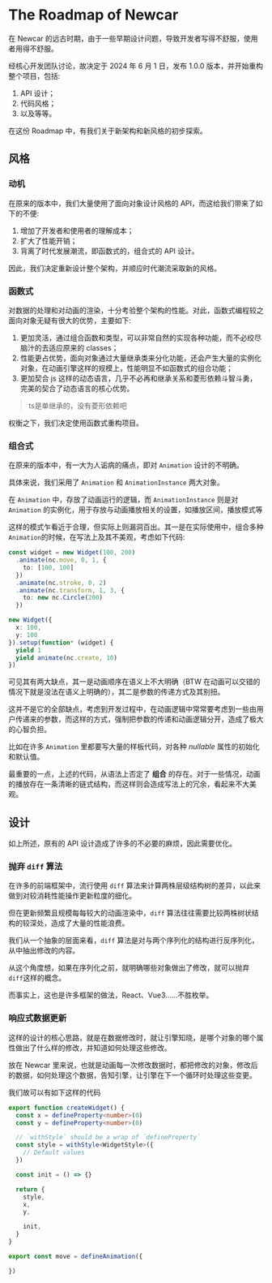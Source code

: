 # The Roadmap of Newcar

在 Newcar 的远古时期，由于一些早期设计问题，导致开发者写得不舒服，使用者用得不舒服。

经核心开发团队讨论，故决定于 2024 年 6 月 1 日，发布 1.0.0 版本，并开始重构整个项目，包括:

1. API 设计；
2. 代码风格；
3. 以及等等。

在这份 Roadmap 中，有我们关于新架构和新风格的初步探索。

## 风格

### 动机

在原来的版本中，我们大量使用了面向对象设计风格的 API，而这给我们带来了如下的不便:

1. 增加了开发者和使用者的理解成本；
2. 扩大了性能开销；
3. 背离了时代发展潮流，即函数式的，组合式的 API 设计。

因此，我们决定重新设计整个架构，并顺应时代潮流采取新的风格。

### 函数式

对数据的处理和对动画的渲染，十分考验整个架构的性能。对此，函数式编程较之面向对象无疑有很大的优势，主要如下:

1. 更加灵活，通过组合函数和类型，可以非常自然的实现各种功能，而不必绞尽脑汁的去适应原来的 classes；
2. 性能更占优势，面向对象通过大量继承类来分化功能，还会产生大量的实例化对象，在动画引擎这样的规模上，性能明显不如函数式的组合功能；
3. 更加契合 js 这样的动态语言，几乎不必再和继承关系和菱形依赖斗智斗勇，完美的契合了动态语言的核心优势。
> ts是单继承的，没有菱形依赖吧

权衡之下，我们决定使用函数式重构项目。

### 组合式

在原来的版本中，有一大为人诟病的痛点，即对 `Animation` 设计的不明确。

具体来说，我们采用了 `Animation` 和 `AnimationInstance` 两大对象。

在 `Animation` 中，存放了动画运行的逻辑，而 `AnimationInstance` 则是对 `Animation` 的实例化，用于存放与动画播放相关的设置，如播放区间，播放模式等

这样的模式乍看近于合理，但实际上则漏洞百出。其一是在实际使用中，组合多种
`Animation`的时候，在写法上及其不美观，考虑如下代码:
```ts
const widget = new Widget(100, 200)
  .animate(nc.move, 0, 1, {
    to: [100, 100]
  })
  .animate(nc.stroke, 0, 2)
  .animate(nc.transform, 1, 3, {
    to: new nc.Circle(200)
  })

new Widget({
  x: 100,
  y: 100
}).setup(function* (widget) {
  yield 1
  yield animate(nc.create, 10)
})
```

可见其有两大缺点，其一是动画顺序在语义上不大明确（BTW 在动画可以交错的情况下就是没法在语义上明确的），其二是参数的传递方式及其别扭。

这并不是它的全部缺点，考虑到开发过程中，在动画逻辑中常常要考虑到一些由用户传递来的参数，而这样的方式，强制把参数的传递和动画逻辑分开，造成了极大的心智负担。

比如在许多 `Animation` 里都要写大量的样板代码，对各种 *nullable* 属性的初始化和默认值。

最重要的一点，上述的代码，从语法上否定了 **组合** 的存在。对于一些情况，动画的播放存在一条清晰的链式结构，而这样则会造成写法上的冗余，看起来不大美观。

## 设计

如上所述，原有的 API 设计造成了许多的不必要的麻烦，因此需要优化。

### 抛弃 `diff` 算法

在许多的前端框架中，流行使用 `diff` 算法来计算两株层级结构树的差异，以此来做到对较消耗性能操作更新粒度的细化。

但在更新频繁且规模每每较大的动画渲染中，`diff` 算法往往需要比较两株树状结构的较深处，造成了大量的性能浪费。

我们从一个抽象的层面来看，`diff` 算法是对与两个序列化的结构进行反序列化，从中抽出修改的内容。

从这个角度想，如果在序列化之前，就明确哪些对象做出了修改，就可以抛弃`diff`这样的概念。

而事实上，这也是许多框架的做法，React、Vue3……不胜枚举。

### 响应式数据更新

这样的设计的核心思路，就是在数据修改时，就让引擎知晓，是哪个对象的哪个属性做出了什么样的修改，并知道如何处理这些修改。

放在 Newcar 里来说，也就是动画每一次修改数据时，都把修改的对象，修改后的数据，如何处理这个数据，告知引擎，让引擎在下一个循环时处理这些变更。

我们故可以有如下这样的代码

```ts
export function createWidget() {
  const x = defineProperty<number>(0)
  const y = defineProperty<number>(0)

  // `withStyle` should be a wrap of `defineProperty`
  const style = withStyle<WidgetStyle>({
    // Default values
  })

  const init = () => {}

  return {
    style,
    x,
    y,

    init,
  }
}

export const move = defineAnimation({

})
```

